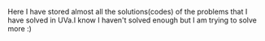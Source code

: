 Here I have stored almost all the solutions(codes) of the problems that I have solved in UVa.I know I haven't solved enough but I am
trying to solve more :)
